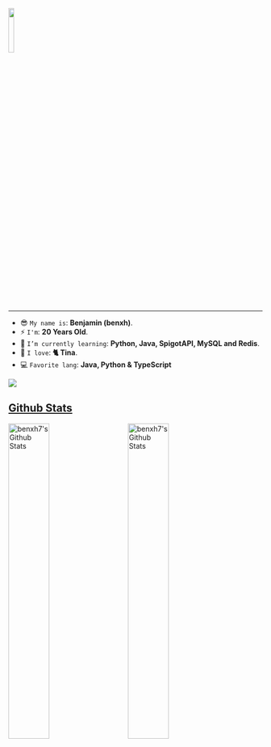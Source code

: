 <!-- Imagen -->
<!-- ![64786f790030895a9e99e54b1a2fb22a](https://user-images.githubusercontent.com/108086683/208324894-1fcf78ce-65c6-478a-80ed-701eb6c04d9b.gif) -->
<!--<img src="https://imgur.com/XbRGAxK.jpg">-->
<!--<a href=#><img src="contributions.svg"></a>

<p align="center">
  <a href="https://git.io/typing-svg"><img src="https://readme-typing-svg.demolab.com?font=Fira+Code&pause=1000&color=118D04&center=true&vCenter=true&width=435&lines=-+Hi%2C+I%E2%80%99m+%40benxh.;-+Programmer+Analyst+Student" alt="Typing SVG" /></a>
</p> -->

<p align='left'>
    <img src='https://komarev.com/ghpvc/?username=benxh&color=blue' width='15%'/>
</p>

<hr/>

* 😎 `My name is`: **Benjamin (benxh)**.
* ⚡ `I'm`: **20 Years Old**.
* 🌱 `I’m currently learning`: **Python, Java, SpigotAPI, MySQL and Redis**.
* 💖 `I love`: **🐈 Tina**.
* 💻 `Favorite lang`: **Java, Python & TypeScript**
<!-- Perfil de Discord -->
<div align='left'>
  <a href='https://dsc.bio/benxh'>
  <img src='https://lanyard.kyrie25.dev/api/500095712348995584?imgStyle=square'/>
</div>

## Github Stats

<a href="https://github.com/benxh7"><img align="center" src="https://github-readme-stats-anuraghazra1.vercel.app/api?username=benxh7&theme=great-gatsby&locale=en&count_private=true&show_icons=true" width=40% alt="benxh7's Github Stats"></a>&nbsp;&nbsp;&nbsp;&nbsp;&nbsp;&nbsp;&nbsp;&nbsp; <a href="https://github.com/benxh7"><img align="center" src="https://github-readme-stats.vercel.app/api/top-langs/?username=benxh7&layout=compact&theme=great-gatsby&locale=en" width=40% alt="benxh7's Github Stats"></a>
